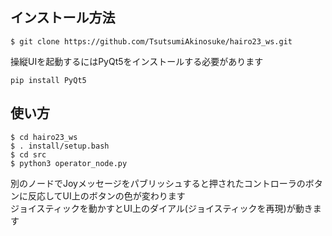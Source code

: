 ## インストール方法
```
$ git clone https://github.com/TsutsumiAkinosuke/hairo23_ws.git
```

操縦UIを起動するにはPyQt5をインストールする必要があります
```
pip install PyQt5
```

## 使い方
```
$ cd hairo23_ws
$ . install/setup.bash
$ cd src
$ python3 operator_node.py
```

別のノードでJoyメッセージをパブリッシュすると押されたコントローラのボタンに反応してUI上のボタンの色が変わります  
ジョイスティックを動かすとUI上のダイアル(ジョイスティックを再現)が動きます
